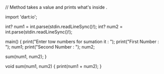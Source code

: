 
//  Method takes a value and prints what's inside .

import 'dart:io';

int? num1 = int.parse(stdin.readLineSync()!);
int? num2 = int.parse(stdin.readLineSync()!);

main() {
  print("Enter tow numbers for sumation it  : ");
  print("First Number : ");
  num1;
  print("Second Number : ");
  num2;

  sum(num1, num2);
}

void sum(num1, num2) {
  print(num1 + num2);
}

